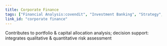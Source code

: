 ```yaml
---
title: Corporate Finance
tags: ["Financial Analysis:covendit", "Investment Banking", "Strategy", "M&A Advisory"]
link_id: "corporate finance"
---
```


Contributes to portfolio & capital allocation analysis; decision support: integrates qualitative & quantitative risk assessment